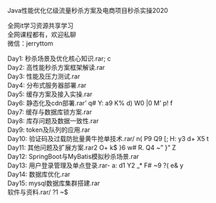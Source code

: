 Java性能优化亿级流量秒杀方案及电商项目秒杀实操2020

全网it学习资源共享学习<br>全网课程都有，欢迎私聊<br>微信：jerryttom<br>

Day1: 秒杀场景及优化核心知识.rar; c<br> Day2: 高性能秒杀方案框架解读.rar<br> Day3: 性能及压力测试.rar<br> Day4: 分布式服务器部署.rar<br> Day5: 缓存方案及接入实操.rar<br> Day6: 静态化及cdn部署.rar’ q# Y: a9 K% d) W0 |0 M’ p! f<br> Day7: 缓存与数据库锁方案.rar<br> Day8: 库存问题及数据一致性.rar<br> Day9: token及队列的应用.rar<br> Day10: 验证码及过载防批量黄牛抢单技术.rar/ n( P9 Q9 [; H: y3 d+ X5 t<br> Day11: 其他问题及扩展方案.rar2 O+ k$ }6 w# R. Q4 ~” }” Z<br> Day12: SpringBoot与MyBatis模拟秒杀场景.rar<br> Day13: 用户登录管理及单点登录.rar- a: d1 Y2 _* F# ~9 ?( e&amp; y<br> Day14: 数据库优化.rar<br> Day15: mysql数据库集群搭建.rar<br> 软件与资料.rar/ ?1 ~$